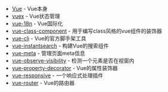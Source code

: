 - [Vue](https://github.com/vuejs/vue) - Vue本身
- [vuex](https://github.com/vuejs/vuex) - Vue状态管理
- [vue-18n](https://github.com/kazupon/vue-i18n) - Vue国际化
- [vue-class-component](https://github.com/vuejs/vue-class-component) - 用于编写class风格的vue组件的装饰器
- [vue-cli](https://github.com/vuejs/vue-cli) - Vue的官方脚手架工具
- [vue-instantsearch](https://github.com/algolia/vue-instantsearch) - 构建Vue的搜索组件
- [vue-meta](https://github.com/nuxt/vue-meta) - 管理页面meta信息
- [vue-observe-visibility](https://github.com/Akryum/vue-observe-visibility) - 检测一个元素是否在视窗内
- [vue-property-decorator](https://github.com/kaorun343/vue-property-decorator) - Vue的属性装饰器
- [vue-responsive](https://github.com/reinerBa/Vue-Responsive) - 一个响应式处理插件
- [vue-router](https://github.com/vuejs/vue-router) - Vue的路由器
